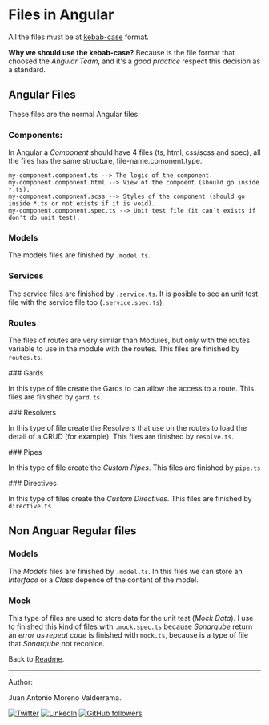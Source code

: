 # Files in Angular

All the files must be at [kebab-case](https://en.wikipedia.org/wiki/Letter_case#Special_case_styles) format.

**Why we should use the kebab-case?** Because is the file format that choosed the _Angular Team_, and it's a _good practice_ respect this decision as a standard.


## Angular Files

These files are the normal Angular files:


### Components:

In Angular a _Component_ should have 4 files (ts, html, css/scss and spec), all the files has the same structure, file-name.comonent.type.

```
my-component.component.ts --> The logic of the component.
my-component.component.html --> View of the compoent (should go inside *.ts).
my-component.component.scss --> Styles of the component (should go inside *.ts or not exists if it is void).
my-component.component.spec.ts --> Unit test file (it can´t exists if don't do unit test).
```


### Models

The models files are finished by `.model.ts`.


### Services

The service files are finished by `.service.ts`. It is posible to see an unit test file with the service file too (`.service.spec.ts`).


### Routes

The files of routes are very similar than Modules, but only with the routes variable to use in the module with the routes. This files are finished by `routes.ts`.


### Gards

In this type of file create the Gards to can allow the access to a route. This files are finished by `gard.ts`.


### Resolvers

In this type of file create the Resolvers that use on the routes to load the detail of a CRUD (for example). This files are finished by `resolve.ts`.


### Pipes

In this type of file create the _Custom Pipes_. This files are finished by `pipe.ts`


### Directives

In this type of files create the _Custom Directives_. This files are finished by `directive.ts`


## Non Anguar Regular files


### Models

The _Models_ files are finished by `.model.ts`. In this files we can store an _Interface_ or a _Class_ depence of the content of the model.


### Mock

This type of files are used to store data for the unit test (_Mock Data_). I use to finished this kind of files with `.mock.spec.ts` because _Sonarqube_ return an _error as repeat code_ is finished with `mock.ts`, because is a type of file that _Sonarqube_ not reconice.


Back to [Readme](./README.md).
___
Author:

Juan Antonio Moreno Valderrama.

<a href="https://twitter.com/jmorenovade"><img src="https://img.shields.io/twitter/follow/jmorenovalde?label=Twitter&style=social" alt="Twitter"></a>
<a href="https://www.linkedin.com/in/juan-antonio-moreno-valderrama/"><img src="https://img.shields.io/badge/LinkedIn--_.svg?style=social&logo=linkedin" alt="LinkedIn"></a>
<a href="https://github.com/jmorenovalde"><img alt="GitHub followers" src="https://img.shields.io/github/followers/jmorenovalde?style=social"></a>
